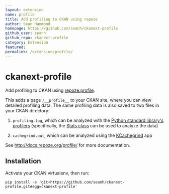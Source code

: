 ```yaml
---
layout: extension
name: profile
title: Add profiling to CKAN using repoze
author: Sean Hammond
homepage: https://github.com/seanh/ckanext-profile
github_user: seanh
github_repo: ckanext-profile
category: Extension
featured: 
permalink: /extension/profile/
---
```



ckanext-profile
===============


Add profiling to CKAN using [repoze.profile](https://pypi.python.org/pypi/repoze.profile).

This adds a page `/__profile__` to your CKAN site,  where you can view detailed
profiling data. The same profiling data is also saved to two files in your CKAN
directory:

1. `profiling.log`, which can be analyzed with the
   [Python standard library's profilers](http://docs.python.org/2/library/profile.html)
   (specifically, the [Stats class](http://docs.python.org/2/library/profile.html#the-stats-class)
   can be used to analyze the data)

2. `cachegrind.out`, which can be analyzed using the
   [KCachegrind](http://kcachegrind.sourceforge.net/html/Home.html) app

See <http://docs.repoze.org/profile/> for more documentation.


Installation
------------

Activate your CKAN virtualenv, then run:

    pip install -e 'git+https://github.com/seanh/ckanext-profile.git#egg=ckanext-profile'

